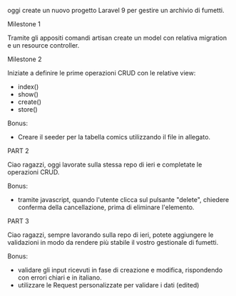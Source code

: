 oggi create un nuovo progetto Laravel 9 per gestire un archivio di fumetti.

Milestone 1

Tramite gli appositi comandi artisan create un model con relativa migration e un resource controller.


Milestone 2

Iniziate a definire le prime operazioni CRUD con le relative view:
- index()
- show()
- create()
- store()


Bonus:
- Creare il seeder per la tabella comics utilizzando il file in allegato.


PART 2

Ciao ragazzi,
oggi lavorate sulla stessa repo di ieri e completate le operazioni CRUD.

Bonus:
- tramite javascript, quando l'utente clicca sul pulsante "delete", chiedere conferma della cancellazione, prima di eliminare l'elemento.


PART 3

Ciao ragazzi,
sempre lavorando sulla repo di ieri, potete aggiungere le validazioni in modo da rendere più stabile il vostro gestionale di fumetti.

Bonus:
- validare gli input ricevuti in fase di creazione e modifica, rispondendo con errori chiari e in italiano.
- utilizzare le Request personalizzate per validare i dati (edited) 